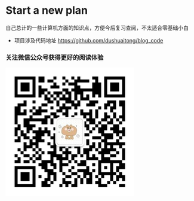 # Start a new plan
自己总计的一些计算机方面的知识点，方便今后复习查阅，不太适合零基础小白
    
- 项目涉及代码地址 https://github.com/dushuaitong/blog_code
    
### 关注微信公众号获得更好的阅读体验

![微信公众号图片](https://github.com/dushuaitong/blog/blob/main/img/qrcode.jpg)
 
